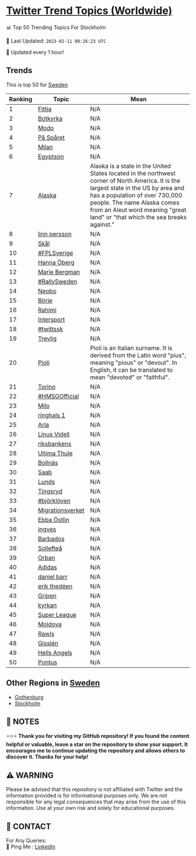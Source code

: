 [Twitter Trend Topics (Worldwide)](https://github.com/ErcinDedeoglu/Twitter-Trend-Topics)
==========


📊 Top 50 Trending Topics For Stockholm

📆 Last Updated: `2023-02-11 00:26:23 UTC`

🔧 Updated every 1 hour!


## Trends

This is top 50 for [Sweden](</Sweden>)

| Ranking | Topic | Mean |
| ------- | ------------ | ------------ |
| 1 | [Fittja](http://twitter.com/search?q=Fittja) | N/A |
| 2 | [Botkyrka](http://twitter.com/search?q=Botkyrka) | N/A |
| 3 | [Modo](http://twitter.com/search?q=Modo) | N/A |
| 4 | [På Spåret](http://twitter.com/search?q=P%c3%a5+Sp%c3%a5ret) | N/A |
| 5 | [Milan](http://twitter.com/search?q=Milan) | N/A |
| 6 | [Egyptson](http://twitter.com/search?q=Egyptson) | N/A |
| 7 | [Alaska](http://twitter.com/search?q=Alaska) | Alaska is a state in the United States located in the northwest corner of North America. It is the largest state in the US by area and has a population of over 730,000 people. The name Alaska comes from an Aleut word meaning "great land" or "that which the sea breaks against." |
| 8 | [linn persson](http://twitter.com/search?q=linn+persson) | N/A |
| 9 | [Skål](http://twitter.com/search?q=Sk%c3%a5l) | N/A |
| 10 | [#FPLSverige](http://twitter.com/search?q=%23FPLSverige) | N/A |
| 11 | [Hanna Öberg](http://twitter.com/search?q=Hanna+%c3%96berg) | N/A |
| 12 | [Marie Bergman](http://twitter.com/search?q=Marie+Bergman) | N/A |
| 13 | [#RallySweden](http://twitter.com/search?q=%23RallySweden) | N/A |
| 14 | [Neobo](http://twitter.com/search?q=Neobo) | N/A |
| 15 | [Börje](http://twitter.com/search?q=B%c3%b6rje) | N/A |
| 16 | [Rahimi](http://twitter.com/search?q=Rahimi) | N/A |
| 17 | [Intersport](http://twitter.com/search?q=Intersport) | N/A |
| 18 | [#twittssk](http://twitter.com/search?q=%23twittssk) | N/A |
| 19 | [Trevlig](http://twitter.com/search?q=Trevlig) | N/A |
| 20 | [Pioli](http://twitter.com/search?q=Pioli) | Pioli is an Italian surname. It is derived from the Latin word "pius", meaning "pious" or "devout". In English, it can be translated to mean "devoted" or "faithful". |
| 21 | [Torino](http://twitter.com/search?q=Torino) | N/A |
| 22 | [#HMSGOfficial](http://twitter.com/search?q=%23HMSGOfficial) | N/A |
| 23 | [Milo](http://twitter.com/search?q=Milo) | N/A |
| 24 | [ringhals 1](http://twitter.com/search?q=ringhals+1) | N/A |
| 25 | [Arla](http://twitter.com/search?q=Arla) | N/A |
| 26 | [Linus Videll](http://twitter.com/search?q=Linus+Videll) | N/A |
| 27 | [riksbankens](http://twitter.com/search?q=riksbankens) | N/A |
| 28 | [Ultima Thule](http://twitter.com/search?q=Ultima+Thule) | N/A |
| 29 | [Bollnäs](http://twitter.com/search?q=Bolln%c3%a4s) | N/A |
| 30 | [Saab](http://twitter.com/search?q=Saab) | N/A |
| 31 | [Lunds](http://twitter.com/search?q=Lunds) | N/A |
| 32 | [Tingsryd](http://twitter.com/search?q=Tingsryd) | N/A |
| 33 | [#björklöven](http://twitter.com/search?q=%23bj%c3%b6rkl%c3%b6ven) | N/A |
| 34 | [Migrationsverket](http://twitter.com/search?q=Migrationsverket) | N/A |
| 35 | [Ebba Östlin](http://twitter.com/search?q=Ebba+%c3%96stlin) | N/A |
| 36 | [ingves](http://twitter.com/search?q=ingves) | N/A |
| 37 | [Barbados](http://twitter.com/search?q=Barbados) | N/A |
| 38 | [Sollefteå](http://twitter.com/search?q=Sollefte%c3%a5) | N/A |
| 39 | [Orban](http://twitter.com/search?q=Orban) | N/A |
| 40 | [Adidas](http://twitter.com/search?q=Adidas) | N/A |
| 41 | [daniel barr](http://twitter.com/search?q=daniel+barr) | N/A |
| 42 | [erik thedéen](http://twitter.com/search?q=erik+thed%c3%a9en) | N/A |
| 43 | [Gripen](http://twitter.com/search?q=Gripen) | N/A |
| 44 | [kyrkan](http://twitter.com/search?q=kyrkan) | N/A |
| 45 | [Super League](http://twitter.com/search?q=Super+League) | N/A |
| 46 | [Moldova](http://twitter.com/search?q=Moldova) | N/A |
| 47 | [Rawls](http://twitter.com/search?q=Rawls) | N/A |
| 48 | [Gisslén](http://twitter.com/search?q=Gissl%c3%a9n) | N/A |
| 49 | [Hells Angels](http://twitter.com/search?q=Hells+Angels) | N/A |
| 50 | [Pontus](http://twitter.com/search?q=Pontus) | N/A |



## Other Regions in [Sweden](</Sweden>)

* [Gothenburg](</Sweden/Gothenburg.md>)
* [Stockholm](</Sweden/Stockholm.md>)



## 📝 NOTES

⭐⭐⭐ **Thank you for visiting my GitHub repository! If you found the content helpful or valuable, leave a star on the repository to show your support. It encourages me to continue updating the repository and allows others to discover it. Thanks for your help!**


## ⚠️ WARNING

Please be advised that this repository is not affiliated with Twitter and the information provided is for informational purposes only. We are not responsible for any legal consequences that may arise from the use of this information. Use at your own risk and solely for educational purposes.


## 📨 CONTACT

 For Any Queries:  
            🏓 Ping Me : [LinkedIn](https://www.linkedin.com/in/ercindedeoglu/)
